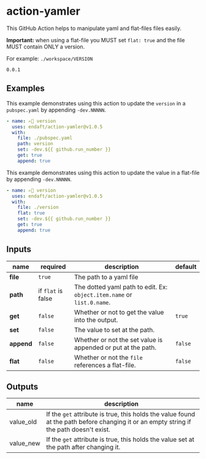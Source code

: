 # action-yamler

This GitHub Action helps to manipulate yaml and flat-files files easily.

**Important:** when using a flat-file you MUST set `flat: true` and the file MUST contain ONLY a version.

For example:  `./workspace/VERSION`
```text
0.0.1
```


## Examples

This example demonstrates using this action to update the `version` in a `pubspec.yaml` by appending `-dev.NNNNN`.

```yaml
- name: ✍🏼 version
  uses: endaft/action-yamler@v1.0.5
  with:
    file: ./pubspec.yaml
    path: version
    set: -dev.${{ github.run_number }}
    get: true
    append: true
```

This example demonstrates using this action to update the value in a flat-file by appending `-dev.NNNNN`.

```yaml
- name: ✍🏼 version
  uses: endaft/action-yamler@v1.0.5
  with:
    file: ./version
    flat: true
    set: -dev.${{ github.run_number }}
    get: true
    append: true
```

## Inputs

| name       | required           | description                                                            | default |
| ---------- | ------------------ | ---------------------------------------------------------------------- | ------- |
| **file**   | `true`             | The path to a yaml file                                                |         |
| **path**   | if `flat` is false | The dotted yaml path to edit. Ex: `object.item.name` or `list.0.name`. |         |
| **get**    | `false`            | Whether or not to get the value into the output.                       | `true`  |
| **set**    | `false`            | The value to set at the path.                                          |         |
| **append** | `false`            | Whether or not the set value is appended or put at the path.           | `false` |
| **flat**   | `false`            | Whether or not the `file` references a flat-file.                      | `false` |

## Outputs

| name | description |
| --- | --- |
| value_old | If the `get` attribute is true, this holds the value found at the path before changing it or an empty string if the path doesn't exist. |
| value_new | If the `get` attribute is true, this holds the value set at the path after changing it. |
